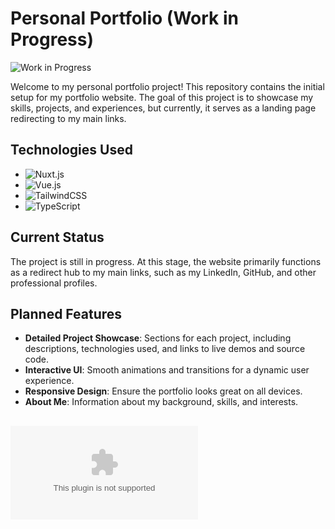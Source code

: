 # Personal Portfolio (Work in Progress)

![Work in Progress](https://img.shields.io/badge/status-WIP-yellow)

Welcome to my personal portfolio project! This repository contains the initial setup for my portfolio website. The goal of this project is to showcase my skills, projects, and experiences, but currently, it serves as a landing page redirecting to my main links.

## Technologies Used

- ![Nuxt.js](https://img.shields.io/badge/Nuxt.js-00C58E?style=flat-square&logo=nuxt.js&logoColor=white)
- ![Vue.js](https://img.shields.io/badge/Vue.js-4FC08D?logo=vuedotjs&logoColor=fff)
- ![TailwindCSS](https://img.shields.io/badge/Tailwind%20CSS-%2338B2AC.svg?logo=tailwind-css&logoColor=white)
- ![TypeScript](https://img.shields.io/badge/TypeScript-3178C6?logo=typescript&logoColor=fff)

## Current Status

The project is still in progress. At this stage, the website primarily functions as a redirect hub to my main links, such as my LinkedIn, GitHub, and other professional profiles.

## Planned Features

- **Detailed Project Showcase**: Sections for each project, including descriptions, technologies used, and links to live demos and source code.
- **Interactive UI**: Smooth animations and transitions for a dynamic user experience.
- **Responsive Design**: Ensure the portfolio looks great on all devices.
- **About Me**: Information about my background, skills, and interests.

## ![Access](www.vittordeaguiar.com)

